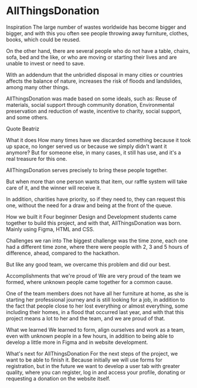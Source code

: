 # AllThingsDonation
Inspiration
The large number of wastes worldwide has become bigger and bigger, and with this you often see people throwing away furniture, clothes, books, which could be reused.

On the other hand, there are several people who do not have a table, chairs, sofa, bed and the like, or who are moving or starting their lives and are unable to invest or need to save.

With an addendum that the unbridled disposal in many cities or countries affects the balance of nature, increases the risk of floods and landslides, among many other things.

AllThingsDonation was made based on some ideals, such as: Reuse of materials, social support through community donation, Environmental preservation and reduction of waste, incentive to charity, social support, and some others.

Quote Beatriz

What it does
How many times have we discarded something because it took up space, no longer served us or because we simply didn't want it anymore? But for someone else, in many cases, it still has use, and it's a real treasure for this one.

AllThingsDonation serves precisely to bring these people together.

But when more than one person wants that item, our raffle system will take care of it, and the winner will receive it.

In addition, charities have priority, so if they need to, they can request this one, without the need for a draw and being at the front of the queue.

How we built it
Four beginner Design and Development students came together to build this project, and with that, AllThingsDonation was born. Mainly using Figma, HTML and CSS.

Challenges we ran into
The biggest challenge was the time zone, each one had a different time zone, where there were people with 2, 3 and 5 hours of difference, ahead, compared to the hackathon.

But like any good team, we overcame this problem and did our best.

Accomplishments that we're proud of
We are very proud of the team we formed, where unknown people came together for a common cause.

One of the team members does not have all her furniture at home, as she is starting her professional journey and is still looking for a job, in addition to the fact that people close to her lost everything or almost everything, some including their homes, in a flood that occurred last year, and with that this project means a lot to her and the team, and we are proud of that.

What we learned
We learned to form, align ourselves and work as a team, even with unknown people in a few hours, in addition to being able to develop a little more in Figma and in website development.

What's next for AllThingsDonation
For the next steps of the project, we want to be able to finish it. Because initially we will use forms for registration, but in the future we want to develop a user tab with greater quality, where you can register, log in and access your profile, donating or requesting a donation on the website itself.

